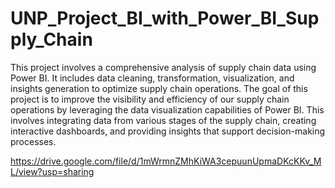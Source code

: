 # UNP_Project_BI_with_Power_BI_Supply_Chain
This project involves a comprehensive analysis of supply chain data using Power BI.
It includes data cleaning, transformation, visualization, and insights generation to optimize supply chain operations. The goal of this project is to improve the visibility and efficiency of our supply chain operations by leveraging the data visualization capabilities of Power BI. This involves integrating data from various stages of the supply chain, creating interactive dashboards, and providing insights that support decision-making processes.

https://drive.google.com/file/d/1mWrmnZMhKiWA3cepuunUpmaDKcKKv_ML/view?usp=sharing
